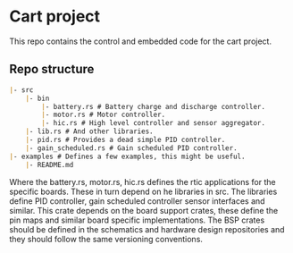# Cart project

This repo contains the control and embedded code for the cart project.


## Repo structure

```md
|- src
    |- bin
        |- battery.rs # Battery charge and discharge controller.
        |- motor.rs # Motor controller.
        |- hic.rs # High level controller and sensor aggregator.
    |- lib.rs # And other libraries.
    |- pid.rs # Provides a dead simple PID controller.
    |- gain_scheduled.rs # Gain scheduled PID controller.
|- examples # Defines a few examples, this might be useful.
    |- README.md
```

Where the battery.rs, motor.rs, hic.rs defines the rtic applications for the specific boards. These in turn depend on he libraries in src.
The libraries define PID controller, gain scheduled controller sensor interfaces and similar. This crate depends on the board support crates,
these define the pin maps and similar board specific implementations. The BSP crates should be defined in the schematics and hardware design repositories and they should
follow the same versioning conventions.
